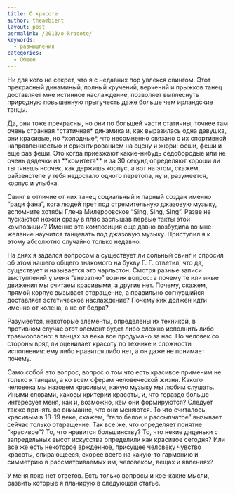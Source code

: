 ```yaml
---
title: О красоте
author: theambient
layout: post
permalink: /2013/o-krasote/
keywords:
  - размышления
categories:
  - Общее
---
```

Ни для кого не секрет, что я с недавних пор увлекся свингом. Этот прекрасный динаминый, полный кручений, верчений и прыжков танец доставляет мне истинное наслаждение, позволяет выплеснуть природную повышенную прыгучесть даже больше чем ирландские танцы.

Да, они тоже прекрасны, но они по большей части статичны, точнее там очень странная \*статичная\* динамика и, как выразилась одна девушка, они красивые, но \*холодные\*, что несомненно связано с их спортивной направленностью и ориентированием на сцену и жюри: феши, феши и еще раз феши. Это когда приезжают какие-нибудь седобородые или не очень дядечки из \*\*комитета\*\* и за 30 секунд определяют хороши ли ты тянешь нсочек, как держишь корпус, а вот на этом, скажем, райзенстепе у тебя недостало одного перетопа, ну и, разумеется, корпус и улыбка.

Свинг в отличие от них танец социальный и парный создан именно &#8220;ради фана&#8221;, кога людей прет под стремительную джазовую музыку, вспомните хотябы Глена Милерровское &#8220;Sing, Sing, Sing&#8221;. Разве не пускаются ножки сразу в пляс заслышав первые такты этой композиции? Именно эта композиция еще давно возбудила во мне желание научится танцевать под джазовую музыку. Приступил я к этому абсолютно случайно только недавно.

На днях я задался вопросом а существует ли сольный свинг и спросил об этом нашего общего знакомого на букву Г. Г. ответил, что да, существует и называется это чарльстон. Смотря разные записи выступлений у меня &#8220;внезапно&#8221; возник вопрос: а почему те или иные движения мы считаем красивыми, а другие нет. Почему, скажем, прямой корпус вызывает отвращение, а правильно согнувшийся доставляет эстетическое наслаждение? Почему кик должен идти именно от колена, а не от бедра?

Разумеется, некоторые элементы, определены их техникой, в противном случае этот элемент будет либо сложно исполнить либо травмоопасно: в танцах за века все продумано за нас. Но человек со стороны вряд ли оценивает красоту по технике и сложности исполнения: ему либо нравится либо нет, а он даже не понимает почему.

Само собой это вопрос, вопрос о том что есть красивое применим не только к танцам, а ко всем сферам человеческой жизни. Какого человека мы назовем красивым, какую музыку мы любим слушать. Иными словами, каковы критерии красоты, и, что гораздо больше интересует меня, как и, возможно, кем они формируются? Следует также принять во внимание, что они меняются. То что считалось красивым в 18-19 веке, скажем, &#8220;тело белое и рассыпчатое&#8221; вызывает сейчас только отвращение. Так все же, что определяет понятие &#8220;красивое&#8221;? То, что нравится большинству? То, что некие дяденьки с запредельных высот искусства определили как красивое сегодня? Или все же есть некоторое вржденное, присущее человеку чувство красоты, опирающееся, скорее всего на какую-то гармонию и симметрию в рассматриваемых им, человеком, вещах и явлениях?

У меня пока нет ответов. Есть только вопросы и кое-какие мысли, развить которые я планирую в следующей статье.